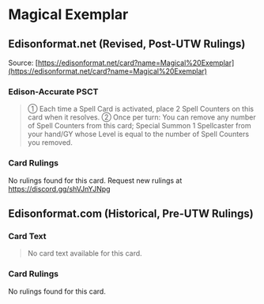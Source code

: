 # Magical Exemplar

## Edisonformat.net (Revised, Post-UTW Rulings)

Source: [https://edisonformat.net/card?name=Magical%20Exemplar](https://edisonformat.net/card?name=Magical%20Exemplar)

### Edison-Accurate PSCT

> ① Each time a Spell Card is activated, place 2 Spell Counters on this card when it resolves.
> ② Once per turn: You can remove any number of Spell Counters from this card; Special Summon 1 Spellcaster from your hand/GY whose Level is equal to the number of Spell Counters you removed.

### Card Rulings

No rulings found for this card. Request new rulings at https://discord.gg/shVJnYJNpg


## Edisonformat.com (Historical, Pre-UTW Rulings)

### Card Text

> No card text available for this card.

### Card Rulings

No rulings found for this card.


